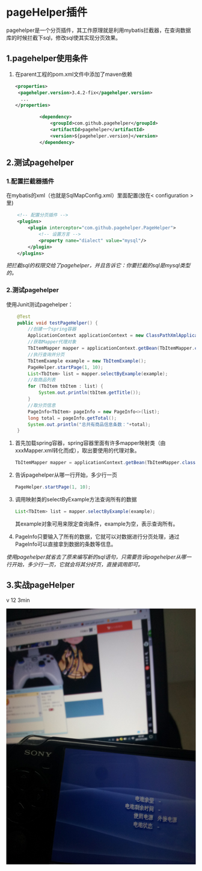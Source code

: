 # pageHelper插件   

pagehelper是一个分页插件，其工作原理就是利用mybatis拦截器，在查询数据库的时候拦截下sql，修改sql使其实现分页效果。   

## 1.pagehelper使用条件   

1. 在parent工程的pom.xml文件中添加了maven依赖    

   ```xml
   <properties>	
   	<pagehelper.version>3.4.2-fix</pagehelper.version>
     ...
   </properties>  
   ```

   ```xml
   			<dependency>
   				<groupId>com.github.pagehelper</groupId>
   				<artifactId>pagehelper</artifactId>
   				<version>${pagehelper.version}</version>
   			</dependency>
   ```

## 2.测试pagehelper

### 1.配置拦截器插件   

在mybatis的xml（也就是SqlMapConfig.xml）里面配置(放在< configuration > 里)     

```xml
	<!-- 配置分页插件 -->
	<plugins>
		<plugin interceptor="com.github.pagehelper.PageHelper">
			<!-- 设置方言 -->
			<property name="dialect" value="mysql"/>			
		</plugin>
	</plugins>
```

_把拦截sql的权限交给了pagehelper，并且告诉它：你要拦截的sql是mysql类型的。_    

### 2.测试pagehelper   

使用Junit测试pagehelper：

```java
	@Test
	public void testPageHelper() {
		//创建一个spring容器
		ApplicationContext applicationContext = new ClassPathXmlApplicationContext("classpath:spring/applicationContext-*.xml");
		//获取Mapper代理对象
		TbItemMapper mapper = applicationContext.getBean(TbItemMapper.class);
		//执行查询并分页
		TbItemExample example = new TbItemExample();
		PageHelper.startPage(1, 10);
		List<TbItem> list = mapper.selectByExample(example);
		//取商品列表   
		for (TbItem tbItem : list) {
			System.out.println(tbItem.getTitle());
		}
		//取分页信息
		PageInfo<TbItem> pageInfo = new PageInfo<>(list);
		long total = pageInfo.getTotal();
		System.out.println("总共有商品信息条数："+total);
	}
```

1. 首先加载spring容器，spring容器里面有许多mapper映射类（由xxxMapper.xml转化而成），取出要使用的代理对象。

   ```java
   TbItemMapper mapper = applicationContext.getBean(TbItemMapper.class);
   ```

2. 告诉pagehelper从哪一行开始，多少行一页   

   ```java
   PageHelper.startPage(1, 10);
   ```

3. 调用映射类的selectByExample方法查询所有的数据

   ```java
   List<TbItem> list = mapper.selectByExample(example);
   ```

   其example对象可用来限定查询条件，example为空，表示查询所有。   

4. PageInfo只要输入了所有的数据，它就可以对数据进行分页处理，通过PageInfo可以直接拿到数据的条数等信息。   

_使用pagehelper就省去了原来编写新的sql语句，只需要告诉pagehelper从哪一行开始，多少行一页，它就会将其分好页，直接调用即可。_    

## 3.实战pageHelper   





v    12   3min

![](A.jpg)